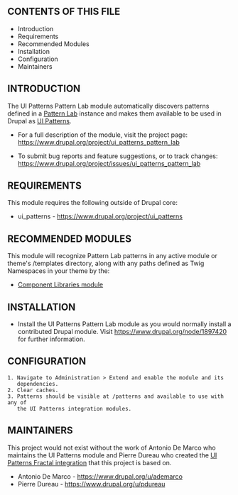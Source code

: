 CONTENTS OF THIS FILE
---------------------

 * Introduction
 * Requirements
 * Recommended Modules
 * Installation
 * Configuration
 * Maintainers


INTRODUCTION
------------

The UI Patterns Pattern Lab module automatically discovers patterns defined in
a [Pattern Lab](http://patternlab.io/) instance and makes them available to be
used in Drupal as [UI Patterns](https://www.drupal.org/project/ui_patterns).

 * For a full description of the module, visit the project page:
   https://www.drupal.org/project/ui_patterns_pattern_lab

 * To submit bug reports and feature suggestions, or to track changes:
   https://www.drupal.org/project/issues/ui_patterns_pattern_lab


REQUIREMENTS
------------

This module requires the following outside of Drupal core:

 * ui_patterns - https://www.drupal.org/project/ui_patterns


RECOMMENDED MODULES
-------------------

This module will recognize Pattern Lab patterns in any active module or theme's
/templates directory, along with any paths defined as Twig Namespaces in your
theme by the:

 * [Component Libraries module](https://www.drupal.org/project/components)


INSTALLATION
------------

 * Install the UI Patterns Pattern Lab module as you would normally install a
   contributed Drupal module. Visit https://www.drupal.org/node/1897420 for
   further information.


CONFIGURATION
-------------

    1. Navigate to Administration > Extend and enable the module and its
       dependencies.
    2. Clear caches.
    3. Patterns should be visible at /patterns and available to use with any of
       the UI Patterns integration modules.


MAINTAINERS
-----------

This project would not exist without the work of Antonio De Marco who maintains
the UI Patterns module and Pierre Dureau who created the
[UI Patterns Fractal integration](https://github.com/pdureau/ui_patterns_fractal)
that this project is based on.

 * Antonio De Marco - https://www.drupal.org/u/ademarco
 * Pierre Dureau - https://www.drupal.org/u/pdureau
